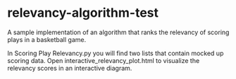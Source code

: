 # relevancy-algorithm-test
A sample implementation of an algorithm that ranks the relevancy of scoring plays in a basketball game.

In Scoring Play Relevancy.py you will find two lists that contain mocked up scoring data. Open interactive_relevancy_plot.html to visualize the relevancy scores in an interactive diagram.
